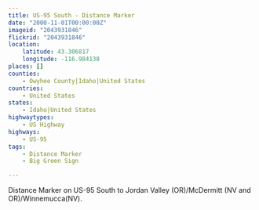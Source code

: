 ```yaml
---
title: US-95 South - Distance Marker
date: "2000-11-01T00:00:00Z"
imageid: "2043931846"
flickrid: "2043931846"
location:
    latitude: 43.306817
    longitude: -116.984138
places: []
counties:
    - Owyhee County|Idaho|United States
countries:
    - United States
states:
    - Idaho|United States
highwaytypes:
    - US Highway
highways:
    - US-95
tags:
    - Distance Marker
    - Big Green Sign

---
```

Distance Marker on US-95 South to  Jordan Valley (OR)/McDermitt (NV and OR)/Winnemucca(NV).